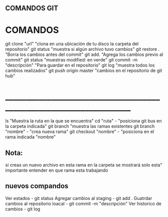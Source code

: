 ## COMANDOS GIT

# COMANDOS 
git clone "url" "clona en una ubicación de tu disco la carpeta del repositorio"
git status "muestra si algún archivo tuvo cambios"
git restore . "Borra los cambios antes del commit"
git add.  "Agrega los cambios previo al commit"
git status "muestras modified: en verde"
git commit -m "descripción" "Para guardar en el repositorio"
git log "muestra todos los cambios realizados"
git push origin master "cambios en el repositorio de git hub"

# ___________________________________________________________________

ls "Muestra la ruta en la que se encuentra"
cd "ruta" -  "posiciona git bus en la carpeta indicada"
git branch "muestra las ramas existentes
git branch "nombre" - "crea nueva rama"
git checkout "nombre" - "posiciona en el rama indicada "nombre"

## Nota:
si creas un nuevo archivo en esta rama en la carpeta se mostrará solo esta"
importante entender en que rama esta trabajando

## nuevos compandos
Ver estados - git status
Agregar cambios al staging - git add .
Guatrdar cambios al repositorio loacal - git commit -m "descripción"
Ver historico de cambios  - git log

